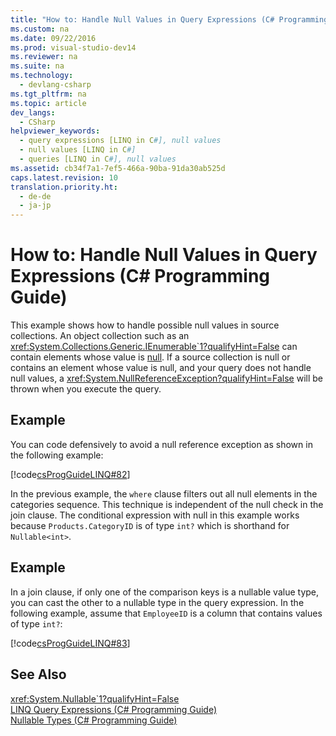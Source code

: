 ```yaml
---
title: "How to: Handle Null Values in Query Expressions (C# Programming Guide)"
ms.custom: na
ms.date: 09/22/2016
ms.prod: visual-studio-dev14
ms.reviewer: na
ms.suite: na
ms.technology: 
  - devlang-csharp
ms.tgt_pltfrm: na
ms.topic: article
dev_langs: 
  - CSharp
helpviewer_keywords: 
  - query expressions [LINQ in C#], null values
  - null values [LINQ in C#]
  - queries [LINQ in C#], null values
ms.assetid: cb34f7a1-7ef5-466a-90ba-91da30ab525d
caps.latest.revision: 10
translation.priority.ht: 
  - de-de
  - ja-jp
---
```

# How to: Handle Null Values in Query Expressions (C# Programming Guide)
This example shows how to handle possible null values in source collections. An object collection such as an <xref:System.Collections.Generic.IEnumerable`1?qualifyHint=False> can contain elements whose value is [null](../vs140/null--csharp-reference-.md). If a source collection is null or contains an element whose value is null, and your query does not handle null values, a <xref:System.NullReferenceException?qualifyHint=False> will be thrown when you execute the query.  
  
## Example  
 You can code defensively to avoid a null reference exception as shown in the following example:  
  
 [!code[csProgGuideLINQ#82](../vs140/codesnippet/CSharp/how-to--handle-null-values-in-query-expressions--csharp-programming-guide-_1.cs)]
  
  
 In the previous example, the `where` clause filters out all null elements in the categories sequence. This technique is independent of the null check in the join clause. The conditional expression with null in this example works because `Products.CategoryID` is of type `int?` which is shorthand for `Nullable<int>`.  
  
## Example  
 In a join clause, if only one of the comparison keys is a nullable value type, you can cast the other to a nullable type in the query expression. In the following example, assume that `EmployeeID` is a column that contains values of type `int?`:  
  
 [!code[csProgGuideLINQ#83](../vs140/codesnippet/CSharp/how-to--handle-null-values-in-query-expressions--csharp-programming-guide-_2.cs)]
  
  
## See Also  
 <xref:System.Nullable`1?qualifyHint=False>   
 [LINQ Query Expressions (C# Programming Guide)](../vs140/linq-query-expressions--csharp-programming-guide-.md)   
 [Nullable Types (C# Programming Guide)](../vs140/nullable-types--csharp-programming-guide-.md)
